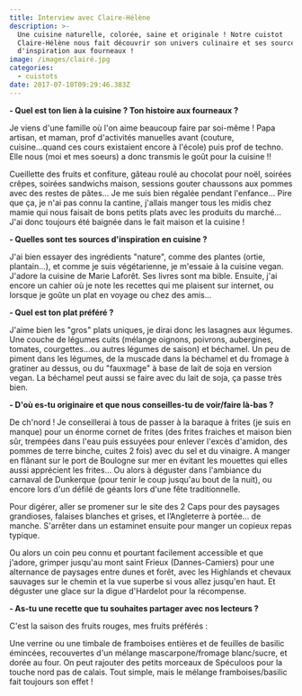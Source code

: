 ```yaml
---
title: Interview avec Claire-Hélène
description: >-
  Une cuisine naturelle, colorée, saine et originale ! Notre cuistot
  Claire-Hélène nous fait découvrir son univers culinaire et ses sources
  d'inspiration aux fourneaux !
image: /images/clairé.jpg
categories:
  - cuistots
date: 2017-07-10T09:29:46.383Z
---
```

**- Quel est ton lien à la cuisine ? Ton histoire aux fourneaux ?**

Je viens d'une famille où l'on aime beaucoup faire par soi-même ! Papa artisan, et maman, prof d'activités manuelles avant (couture, cuisine...quand ces cours existaient encore à l'école) puis prof de techno. Elle nous (moi et mes soeurs) a donc transmis le goût pour la cuisine !!

Cueillette des fruits et confiture, gâteau roulé au chocolat pour noël, soirées crêpes, soirées sandwichs maison, sessions gouter chaussons aux pommes avec des restes de pâtes... Je me suis bien régalée pendant l'enfance... Pire que ça, je n'ai pas connu la cantine, j'allais manger tous les midis chez mamie qui nous faisait de bons petits plats avec les produits du marché... J'ai donc toujours été baignée dans le fait maison et la cuisine !



**- Quelles sont tes sources d'inspiration en cuisine ?**

J'ai bien essayer des ingrédients "nature", comme des plantes (ortie, plantain...), et comme je suis végétarienne, je m'essaie à la cuisine vegan. J'adore la cuisine de Marie Laforêt. Ses livres sont ma bible. Ensuite, j'ai encore un cahier où je note les recettes qui me plaisent sur internet, ou lorsque je goûte un plat en voyage ou chez des amis...



**- Quel est ton plat préféré ?**

J'aime bien les "gros" plats uniques, je dirai donc les lasagnes aux légumes. Une couche de légumes cuits (mélange oignons, poivrons, aubergines, tomates, courgettes...ou autres légumes de saison) et béchamel. Un peu de piment dans les légumes, de la muscade dans la béchamel et du fromage à gratiner au dessus, ou du "fauxmage" à base de lait de soja en version vegan. La béchamel peut aussi se faire avec du lait de soja, ça passe très bien.



**- D'où es-tu originaire et que nous conseilles-tu de voir/faire là-bas ?**

De ch'nord ! Je conseillerai à tous de passer à la baraque à frites (je suis en manque) pour un énorme cornet de frites (des frites fraiches et maison bien sûr, trempées dans l'eau puis essuyées pour enlever l'excès d'amidon, des pommes de terre binche, cuites 2 fois) avec du sel et du vinaigre. A manger en flânant sur le port de Boulogne sur mer en évitant les mouettes qui elles aussi apprécient les frites... Ou alors à déguster dans l'ambiance du carnaval de Dunkerque (pour tenir le coup jusqu'au bout de la nuit), ou encore lors d'un défilé de géants lors d'une fête traditionnelle.

Pour digérer, aller se promener sur le site des 2 Caps pour des paysages grandioses, falaises blanches et grises, et l’Angleterre à portée... de manche. S'arrêter dans un estaminet ensuite pour manger un copieux repas typique.

Ou alors un coin peu connu et pourtant facilement accessible et que j'adore, grimper jusqu'au mont saint Frieux (Dannes-Camiers) pour une alternance de paysages entre dunes et forêt, avec les Highlands et chevaux sauvages sur le chemin et la vue superbe si vous allez jusqu'en haut. Et déguster une glace sur la digue d'Hardelot pour la récompense.



**- As-tu une recette que tu souhaites partager avec nos lecteurs ?**

C'est la saison des fruits rouges, mes fruits préférés :

Une verrine ou une timbale de framboises entières et de feuilles de basilic émincées, recouvertes d'un mélange mascarpone/fromage blanc/sucre, et dorée au four. On peut rajouter des petits morceaux de Spéculoos pour la touche nord pas de calais. Tout simple, mais le mélange framboises/basilic fait toujours son effet !




